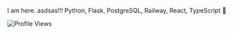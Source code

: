 I am here.   asdsas!!!
Python, Flask, PostgreSQL, Railway, React, TypeScript 🥞 <br />

![Profile Views](https://komarev.com/ghpvc/?username=garbalau-github&color=blue) 
